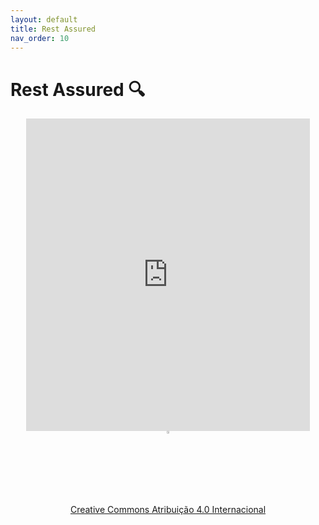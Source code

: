 ```yaml
---
layout: default
title: Rest Assured
nav_order: 10
---
```


# Rest Assured 🔍

<center>
<iframe src="https://vvs.rpmhub.dev/componente/slides/index.html#/"
    title="Rest Assured" width="90%" height="500" style="border:none;"></iframe>
</center>

<center>
<a href="https://rpmhub.dev" target="blanck"><img src="../imgs/logo.png" alt="Rodrigo Prestes Machado" width="3%" height="3%" border=0 style="border:0; text-decoration:none; outline:none"></a><br/>
<a rel="license" href="http://creativecommons.org/licenses/by/4.0/">Creative Commons Atribuição 4.0 Internacional</a>
</center>